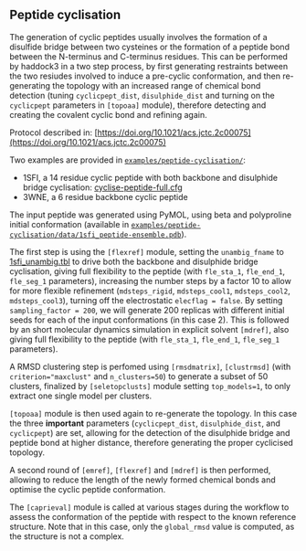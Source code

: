 ## Peptide cyclisation

The generation of cyclic peptides usually involves the formation of a disulfide bridge between two cysteines or the formation of a peptide bond between the N-terminus and C-terminus residues.
This can be performed by haddock3 in a two step process, by first generating restraints between the two resiudes involved to induce a pre-cyclic conformation, and then re-generating the topology with an increased range of chemical bond detection (tuning `cyclicpept_dist`, `disulphide_dist` and turning on the `cyclicpept` parameters in `[topoaa]` module), therefore detecting and creating the covalent cyclic bond and refining again.

Protocol described in: [https://doi.org/10.1021/acs.jctc.2c00075](https://doi.org/10.1021/acs.jctc.2c00075)

Two examples are provided in [`examples/peptide-cyclisation/`](https://github.com/haddocking/haddock3/blob/main/examples/peptide-cyclisation/):
- 1SFI, a 14 residue cyclic peptide with both backbone and disulphide bridge cyclisation: [cyclise-peptide-full.cfg](https://github.com/haddocking/haddock3/blob/main/examples/peptide-cyclisation/cyclise-peptide-full.cfg)
- 3WNE, a 6 residue backbone cyclic peptide


The input peptide was generated using PyMOL, using beta and polyproline initial conformation (available in [`examples/peptide-cyclisation/data/1sfi_peptide-ensemble.pdb`](https://github.com/haddocking/haddock3/blob/main/examples/peptide-cyclisation/data/1sfi_peptide-ensemble.pdb)).

The first step is using the `[flexref]` module, setting the `unambig_fname` to [1sfi_unambig.tbl](https://github.com/haddocking/haddock3/blob/main/examples/peptide-cyclisation/data/1sfi_unambig.tbl) to drive both the backbone and disulphide bridge cyclisation, giving full flexibility to the peptide (with `fle_sta_1`, `fle_end_1`, `fle_seg_1` parameters), increasing the number steps by a factor 10 to allow for more flexible refinement (`mdsteps_rigid`, `mdsteps_cool1`, `mdsteps_cool2`, `mdsteps_cool3`), turning off the electrostatic `elecflag = false`. By setting `sampling_factor = 200`, we will generate 200 replicas with different initial seeds for each of the input conformations (in this case 2).
This is followed by an short molecular dynamics simulation in explicit solvent `[mdref]`, also giving full flexibility to the peptide (with `fle_sta_1`, `fle_end_1`, `fle_seg_1` parameters).

A RMSD clustering step is perfomed using `[rmsdmatrix]`, `[clustrmsd]` (with `criterion="maxclust"` and `n_clusters=50`) to generate a subset of 50 clusters, finalized by `[seletopclusts]` module setting `top_models=1`, to only extract one single model per clusters.

`[topoaa]` module is then used again to re-generate the topology. In this case the three **important** parameters (`cyclicpept_dist`, `disulphide_dist`, and `cyclicpept`) are set, allowing for the detection of the disulphide bridge and peptide bond at higher distance, therefore generating the proper cyclicised topology.

A second round of `[emref]`, `[flexref]` and `[mdref]` is then performed, allowing to reduce the length of the newly formed chemical bonds and optimise the cyclic peptide conformation.

The `[caprieval]` module is called at various stages during the workflow to assess the conformation of the peptide with respect to the known reference structure. Note that in this case, only the `global_rmsd` value is computed, as the structure is not a complex.
